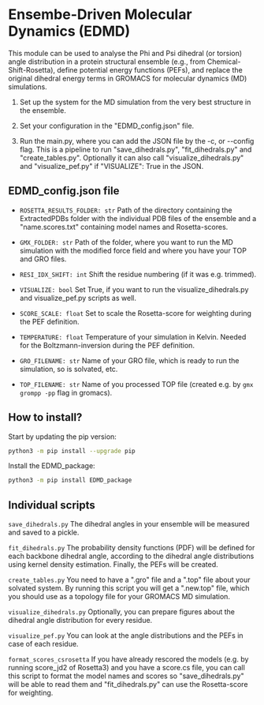# Ensembe-Driven Molecular Dynamics (EDMD)
This module can be used to analyse the Phi and Psi dihedral (or torsion) angle distribution 
in a protein structural ensemble (e.g., from Chemical-Shift-Rosetta), define potential energy functions (PEFs), 
and replace the original dihedral energy terms in GROMACS for molecular dynamics (MD) simulations.

1. Set up the system for the MD simulation from the very best structure in the ensemble. 

2. Set your configuration in the "EDMD_config.json" file.

3. Run the main.py, where you can add the JSON file by the -c, or --config flag. This is a pipeline to run "save_dihedrals.py", "fit_dihedrals.py" and "create_tables.py". Optionally it can also call "visualize_dihedrals.py" and  "visualize_pef.py" if "VISUALIZE": True in the JSON.


## EDMD_config.json file
- `ROSETTA_RESULTS_FOLDER: str` Path of the directory containing the ExtractedPDBs folder with the individual PDB files of the ensemble and a "name.scores.txt" containing model names and Rosetta-scores.

- `GMX_FOLDER: str` Path of the folder, where you want to run the MD simulation with the modified force field and where you have your TOP and GRO files.

- `RESI_IDX_SHIFT: int` Shift the residue numbering (if it was e.g. trimmed).

- `VISUALIZE: bool` Set True, if you want to run the visualize_dihedrals.py and visualize_pef.py scripts as well.

- `SCORE_SCALE: float` Set to scale the Rosetta-score for weighting during the PEF definition.

- `TEMPERATURE: float` Temperature of your simulation in Kelvin. Needed for the Boltzmann-inversion during the PEF definition.

- `GRO_FILENAME: str` Name of your GRO file, which is ready to run the simulation, so is solvated, etc.

- `TOP_FILENAME: str` Name of you processed TOP file (created e.g. by `gmx grompp -pp` flag in gromacs).

## How to install?
Start by updating the pip version:
```bash
python3 -m pip install --upgrade pip
```

Install the EDMD_package:
```bash
python3 -m pip install EDMD_package
```

## Individual scripts
`save_dihedrals.py` The dihedral angles in your ensemble will be measured and saved to a pickle.

`fit_dihedrals.py` The probability density functions (PDF) will be defined for each backbone dihedral angle, 
according to the dihedral angle distributions using kernel density estimation. Finally, the PEFs will be created.

`create_tables.py` You need to have a ".gro" file and a ".top" file about your solvated system. 
By running this script you will get a ".new.top" file, which you should use as a topology file for your GROMACS MD simulation.

`visualize_dihedrals.py` Optionally, you can prepare figures about the dihedral angle distribution for every residue.

`visualize_pef.py` You can look at the angle distributions and the PEFs in case of each residue.

`format_scores_csrosetta` If you have already rescored the models (e.g. by running score_jd2 of Rosetta3) and 
you have a score.cs file, you can call this script to format the model names and scores so "save_dihedrals.py" will be able to read them 
and "fit_dihedrals.py" can use the Rosetta-score for weighting.


